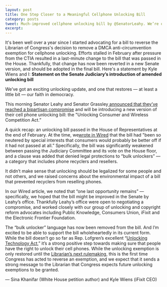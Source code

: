 ```yaml
---
layout: post
title: One Step Closer to a Meaningful Cellphone Unlocking Bill
category: posts
tweet: Much-improved cellphone unlocking bill by @SenatorLeahy. We’re one step close to owning our phones (via @sinak) -> 
excerpt: 
---
```

 
It's been well over a year since I started advocating for a bill to reverse the Librarian of Congress's decision to remove a DMCA anti-circumvention exemption for cellphone unlocking. Efforts stalled in February after pressure from the CTIA resulted in a last-minute change to the bill that was passed in the House. Thankfully, that change has now been reverted in a new Senate version, and should be adopted in the final bill. Here's a statement by Kyle Wiens and I:
**Statement on the Senate Judiciary’s introduction of amended unlocking bill**

We’ve got an exciting unlocking update, and one that restores — at least a little bit — our faith in democracy.

This morning Senator Leahy and Senator Grassley[ announced that they’ve reached a bipartisan compromise](http://www.leahy.senate.gov/press/senate-judiciary-committee-to-take-up_cellphone-unlocking-bill-this-week) and will be introducing a new version of their cell phone unlocking bill: the "Unlocking Consumer and Wireless Competition Act.”

A quick recap: an unlocking bill passed in the House of Representatives at the end of February. At the time, we[wrote in Wired](http://www.wired.com/2014/03/cellphone-unlocking-bill-passed-good-thing/) that the bill had "been so neutered by special interests that consumers would probably be better off if it had not passed at all.” Specifically, the bill was significantly weakened between passing the Judiciary Committee and its vote on the House floor, and a clause was added that denied legal protections to “bulk unlockers” — a category that includes phone recyclers and resellers.

It didn’t make sense that unlocking should be legalized for some people and not others, and we raised concerns about the environmental impact of a bill that prevented recyclers from reselling phones.

In our Wired article, we noted that “one last opportunity remains” — specifically, we hoped that the bill might be improved in the Senate by Leahy’s office. Thankfully Leahy’s office were open to negotiating a compromise, and worked closely with our group of unlocking and copyright reform advocates including Public Knowledge, Consumers Union, iFixit and the Electronic Frontier Foundation.

The “bulk unlocker” language has now been removed from the bill. And I’m excited to be able to support the bill wholeheartedly in its current form. While the bill doesn’t go so far as Rep. Lofgren’s excellent “[Unlocking Technology Act](https://beta.congress.gov/bill/113th-congress/house-bill/1892),” it’s a strong positive step towards making sure that people have the right to unlock their cell phones. While the unlocking exemption is only restored until the [Librarian’s next rulemaking](http://www.copyright.gov/1201/), this is the first time Congress has acted to reverse an exemption, and we expect that it sends a strong message to the Librarian that Congress expects future unlocking exemptions to be granted.

— Sina Khanifar (White House petition author) and Kyle Wiens (iFixit CEO)
